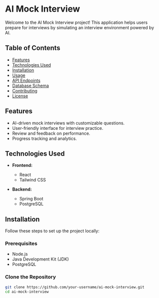 # AI Mock Interview

Welcome to the AI Mock Interview project! This application helps users prepare for interviews by simulating an interview environment powered by AI.

## Table of Contents

- [Features](#features)
- [Technologies Used](#technologies-used)
- [Installation](#installation)
- [Usage](#usage)
- [API Endpoints](#api-endpoints)
- [Database Schema](#database-schema)
- [Contributing](#contributing)
- [License](#license)

## Features

- AI-driven mock interviews with customizable questions.
- User-friendly interface for interview practice.
- Review and feedback on performance.
- Progress tracking and analytics.

## Technologies Used

- **Frontend:** 
  - React
  - Tailwind CSS

- **Backend:**
  - Spring Boot
  - PostgreSQL

## Installation

Follow these steps to set up the project locally:

### Prerequisites

- Node.js
- Java Development Kit (JDK)
- PostgreSQL

### Clone the Repository

```bash
git clone https://github.com/your-username/ai-mock-interview.git
cd ai-mock-interview
